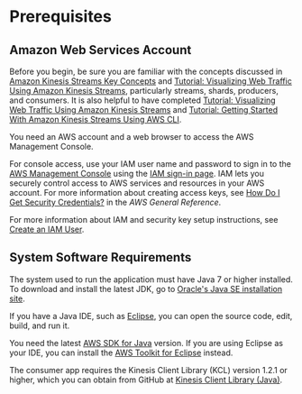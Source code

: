 # Prerequisites<a name="learning-kinesis-module-one-begin"></a>

## Amazon Web Services Account<a name="learning-kinesis-module-one-begin-aws"></a>

Before you begin, be sure you are familiar with the concepts discussed in [Amazon Kinesis Streams Key Concepts](key-concepts.md) and [Tutorial: Visualizing Web Traffic Using Amazon Kinesis Streams](kinesis-sample-application.md), particularly streams, shards, producers, and consumers\. It is also helpful to have completed [Tutorial: Visualizing Web Traffic Using Amazon Kinesis Streams](kinesis-sample-application.md) and [Tutorial: Getting Started With Amazon Kinesis Streams Using AWS CLI](kinesis-tutorial-cli.md)\.

You need an AWS account and a web browser to access the AWS Management Console\.

 For console access, use your IAM user name and password to sign in to the [AWS Management Console](https://console.aws.amazon.com/console/home) using the [IAM sign\-in page](http://docs.aws.amazon.com/IAM/latest/UserGuide/console.html)\. IAM lets you securely control access to AWS services and resources in your AWS account\. For more information about creating access keys, see [How Do I Get Security Credentials?](http://docs.aws.amazon.com/general/latest/gr/getting-aws-sec-creds.html) in the *AWS General Reference*\. 

For more information about IAM and security key setup instructions, see [Create an IAM User](http://docs.aws.amazon.com/AWSEC2/latest/UserGuide/get-set-up-for-amazon-ec2.html#create-an-iam-user)\.

## System Software Requirements<a name="learning-kinesis-module-one-begin-sys"></a>

The system used to run the application must have Java 7 or higher installed\. To download and install the latest JDK, go to [Oracle's Java SE installation site](http://www.oracle.com/technetwork/java/javase/downloads/index.html)\.

If you have a Java IDE, such as [Eclipse](https://www.eclipse.org/downloads/), you can open the source code, edit, build, and run it\.

You need the latest [AWS SDK for Java](https://aws.amazon.com/sdk-for-java/) version\. If you are using Eclipse as your IDE, you can install the [AWS Toolkit for Eclipse](https://aws.amazon.com/eclipse/) instead\. 

The consumer app requires the Kinesis Client Library \(KCL\) version 1\.2\.1 or higher, which you can obtain from GitHub at [Kinesis Client Library \(Java\)](https://github.com/awslabs/amazon-kinesis-client)\.